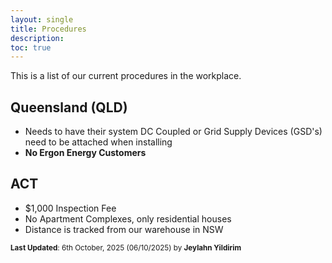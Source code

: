 ```yaml
---
layout: single
title: Procedures
description: 
toc: true
---
```


This is a list of our current procedures in the workplace.

## Queensland (QLD)

- Needs to have their system DC Coupled or Grid Supply Devices (GSD's) need to be attached when installing
- **No Ergon Energy Customers**

## ACT

- $1,000 Inspection Fee
- No Apartment Complexes, only residential houses
- Distance is tracked from our warehouse in NSW

<sup>**Last Updated**: 6th October, 2025 (06/10/2025) by **Jeylahn Yildirim**</sup>

